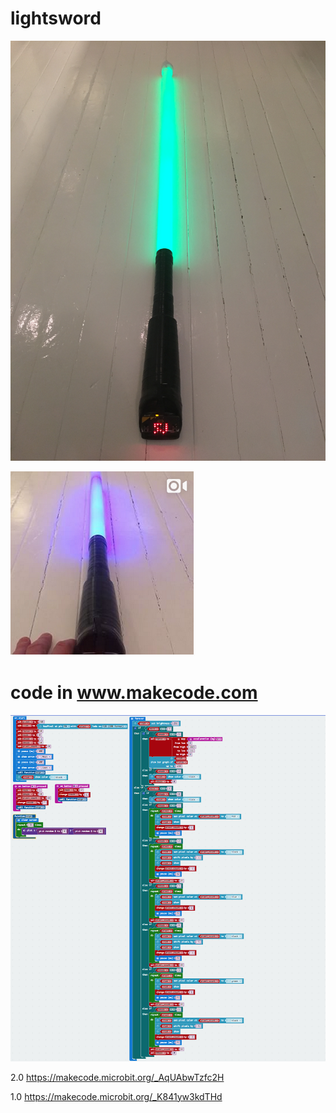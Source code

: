 # lightsword

<img src="https://github.com/larsgimse/microbit/blob/master/lightsword/lightsword_microbit.JPG"><br>

<a href="https://www.instagram.com/p/BgpB_C3BkoC"><img src="https://github.com/larsgimse/microbit/blob/master/lightsword/instagram_lightsword_microbit.png"></a><br>

# code in www.makecode.com

<img src="https://github.com/larsgimse/microbit/blob/master/lightsword/code_lightsword_microbit.png"><br>

2.0 https://makecode.microbit.org/_AqUAbwTzfc2H

1.0 https://makecode.microbit.org/_K841yw3kdTHd


